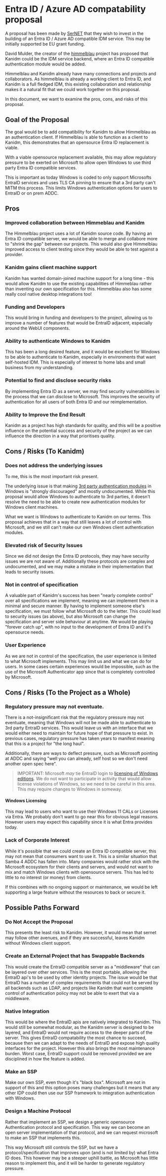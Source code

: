 # Entra ID / Azure AD compatability proposal

A proposal has been made by [SerNET](https://www.sernet.com/) that they wish to invest in the building of an Entra ID /
Azure AD compatible IDM service. This may be initially supported be EU grant funding.

David Mulder, the creator of the [himmelblau](https://github.com/himmelblau-idm/) project has proposed that Kanidm could
be the IDM service backend, where an Entra ID compatible authentication module would be added.

Himmelblau and Kanidm already have many connections and projects and collaborators. As himmelblau is already a working
client to Entra ID, and Kanidm is a full fledged IDM, this existing collaboration and relationship makes it a natural
fit that we could work together on this proposal.

In this document, we want to examine the pros, cons, and risks of this proposal.

## Goal of the Proposal

The goal would be to add compatibility for Kanidm to allow Himmelblau as an authentication client. If Himmelblau is able
to function as a client to Kanidm, this demonstrates that an opensource Entra ID replacement is viable.

With a viable opensource replacement available, this may allow regulatory pressure to be exerted on Microsoft to allow
open Windows to use third party Entra ID compatible services.

This is important as today Windows is coded to only support Microsofts EntraID services and uses TLS CA pinning to
ensure that a 3rd party can't MITM this process. This limits Windows authentication options for users to EntraID or on
prem ADDC.

## Pros

### Improved collaboration between Himmeblau and Kanidm

The Himmelblau project uses a lot of Kanidm source code. By having an Entra ID compatible server, we would be able to
merge and collabore more to "shrink the gap" between our projects. This would also give Himmelblau improved access to
client testing since they would be able to test against a provider.

### Kanidm gains client machine support

Kanidm has wanted domain-joined machine support for a long time - this would allow Kanidm to use the existing
capabilities of Himmeblau rather than inventing our own specification for this. Himmelblau also has some really cool
native desktop integrations too!

### Funding and Developers

This would bring in funding and developers to the project, allowing us to improve a number of features that would be
EntraID adjacent, especially around the WebUI components.

### Ability to authenticate Windows to Kanidm

This has been a long desired feature, and it would be excellent for Windows to be able to authenticate to Kanidm,
especially in environments that want self-hosted IDM. This is especially of interest to home labs and small business
from my understanding.

### Potential to find and disclose security risks

By implementing Entra ID as a server, we may find security vulnerabilities in the process that we can disclose to
Microsoft. This improves the security of authentication for all users of both Entra ID and our reimplementation.

### Ability to Improve the End Result

Kanidm as a project has high standards for quality, and this will be a positive influence on the potential success and
security of the project as we can influence the direction in a way that prioritises quality.

## Cons / Risks (To Kanidm)

### Does not address the underlying issues

To me, this is the most important risk present.

The underlying issue is that making
[3rd party authentication modules](https://learn.microsoft.com/en-us/windows-server/security/windows-authentication/security-support-provider-interface-architecture)
in Windows is "strongly discouraged" and mostly undocumented. While this proposal would allow Windows to authenticate to
3rd parties, it doesn't resolve the need to be able to create new authentication modules for Windows client machines.

What we want is Windows to authenticate to Kanidm on our terms. This proposal achieves that in a way that still leaves a
lot of control with Microsoft, and we still can't make our own Windows client authentication modules.

### Elevated risk of Security Issues

Since we did not design the Entra ID protocols, they may have security issues we are not aware of. Additionally these
protocols are complex and undocumented, and we may make a mistake in their implementation that leads to security issues.

### Not in control of specification

A valuable part of Kanidm's success has been "nearly complete control" over all specifications we implement, meaning we
can implement them in a minimal and secure manner. By having to implement someone else's specification, we must follow
what Microsoft do to the letter. This could lead to security issues (as above), but also Microsoft can change the
specification and server side behaviour at anytime. We would be playing "forever catch up", with no input to the
development of Entra ID and it's opensource needs.

### User Experience

As we are not in control of the specification, the user experience is limited to what Microsoft implements. This may
limit us and what we can do for users. In some cases certain experiences would be impossible, such as the use of the
Microsoft Authenticator app since that is completely controlled by Microsoft.

## Cons / Risks (To the Project as a Whole)

### Regulatory pressure may not eventuate.

There is a not-insignificant risk that the regulatory pressure may not eventuate, meaning that Windows will not be made
able to authenticate to 3rd party EntraID services. This would leave us with an interface that we would either need to
maintain for future hope of that pressure to exist. In previous cases, regulatory pressure has taken years to manifest
meaning that this is a project for "the long haul".

Additionally, there are ways to deflect pressure, such as Microsoft pointing at ADDC and saying "well you can already,
self host so we don't need another open spec here".

> IMPORTANT: Microsoft _may_ tie EntraID login to
> [licensing of Windows editions](https://www.microsoft.com/en-au/microsoft-365/enterprise/microsoft365-plans-and-pricing).
> We do not want to participate in activity that would allow license violations of Windows, so we need to be careful in
> this area. This may require changes to Windows in someway.

#### Windows Licensing

This may lead to users who want to use their Windows 11 CALs or Licenses via Entra. We probably don't want to go near
this for obvious legal reasons. However users may expect this capability since it is what Entra provides today.

### Lack of Corporate Interest

While it's possible that we could create an Entra ID compatible server, this may not mean that consumers want to use it.
This is a similar situation that Samba 4 ADDC has fallen into. Many companies would rather stick with the Microsoft
ecosystem for their clients and servers, and would not want to mix and match Windows clients with opensource servers.
This has led to little to no interest (or money) from clients.

If this combines with no ongoing support or maintenance, we would be left supporting a large feature without the
resources to back or secure it.

## Possible Paths Forward

### Do Not Accept the Proposal

This presents the least risk to Kanidm. However, it would mean that sernet may follow other avenues, and if they are
successful, leaves Kanidm without Windows client support.

### Create an External Project that has Swappable Backends

This would create the EntraID compatible server as a "middleware" that can be layered over other services. This is the
most portable, allowing the EntraID api's to be used by other identity projects. The issue would be that EntraID has a
number of complex requirements that could not be served by all backends such as LDAP, and projects like Kanidm that want
complete control of authentication policy may not be able to exert that via a middleware.

### Native Integration

This would be where the EntraID apis are natively integrated to Kanidm. This would still be somewhat modular, as the
Kanidm server is designed to be layered, and EntraID would not require access to the deeper parts of the server. This
gives EntraID compatability the most chance to succeed, because then we can adapt to the needs of EntraID and expose
high quality interfaces for the project. However this also brings the most maintenance burden. Worst case, EntraID
support could be removed provided we are disciplined in how the feature is added.

### Make an SSP

Make our own SSP, even though it's "black box". Microsoft are not in support of this and this option poses many
challenges but it means that any other IDP could then use our SSP framework to integration authentication with Windows.

### Design a Machine Protocol

Rather that implement an SSP, we design a generic opensource Authentication protocol and specification. This way we can
become an open server implementation of that protocol, and we can request microsoft to make an SSP that implements this.

This way Microsoft still controls the SSP, but we have a protocol/specification that improves upon (and is not limited
by) what Entra ID does. This however may be a steeper uphill battle, as Microsoft has little reason to implement this,
and it will be harder to generate regulatory pressure.
